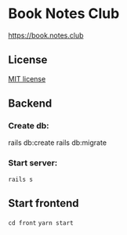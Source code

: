 # Book Notes Club
https://book.notes.club

## License
[MIT license](LICENSE)

## Backend

### Create db:
rails db:create
rails db:migrate

### Start server:
`rails s`

## Start frontend
`cd front`
`yarn start`
